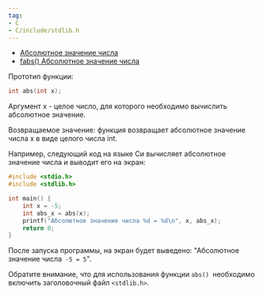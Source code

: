 ```yaml
---
tag:
- C
- C/include/stdlib.h
---
```

- [Абсолютное значение числа](../math.h/Абсолютное%20значение%20числа.md)
- [fabs() Абсолютное значение числа](../math.h/fabs()%20Абсолютное%20значение%20числа.md)

Прототип функции:

```c
int abs(int x);

```

Аргумент x - целое число, для которого необходимо вычислить абсолютное значение.

Возвращаемое значение: функция возвращает абсолютное значение числа x в виде целого числа int.

Например, следующий код на языке Си вычисляет абсолютное значение числа и выводит его на экран:

```c
#include <stdio.h>
#include <stdlib.h>

int main() {
    int x = -5;
    int abs_x = abs(x);
    printf("Абсолютное значение числа %d = %d\n", x, abs_x);
    return 0;
}

```

После запуска программы, на экран будет выведено: "Абсолютное значение числа` -5 = 5`".

Обратите внимание, что для использования функции `abs() `необходимо включить заголовочный файл `<stdlib.h>`.
